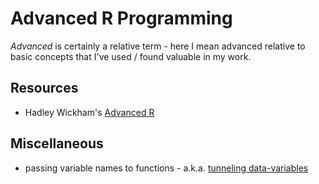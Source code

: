 # Advanced R Programming

*Advanced* is certainly a relative term - here I mean advanced relative to basic concepts that I've used / found valuable in my work.


## Resources

- Hadley Wickham's [Advanced R](http://adv-r.had.co.nz/)

## Miscellaneous

- passing variable names to functions - a.k.a. [tunneling data-variables](https://www.tidyverse.org/blog/2020/02/glue-strings-and-tidy-eval/)
